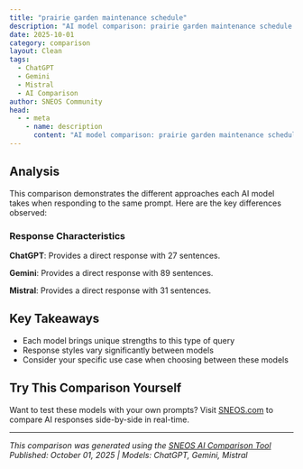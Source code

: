 ```yaml
---
title: "prairie garden maintenance schedule"
description: "AI model comparison: prairie garden maintenance schedule..."
date: 2025-10-01
category: comparison
layout: Clean
tags:
  - ChatGPT
  - Gemini
  - Mistral
  - AI Comparison
author: SNEOS Community
head:
  - - meta
    - name: description
      content: "AI model comparison: prairie garden maintenance schedule..."
---
```


<ChatComparison
  title="prairie garden maintenance schedule"
  prompt="prairie garden maintenance schedule"
  :responses='{
    "ChatGPT": "Certainly! Here\u0027s a general maintenance schedule for a prairie garden to help keep it healthy and thriving throughout the year:\n\n### Prairie Garden Maintenance Schedule\n\n#### Early Spring (February - March)\n- Remove any dead plant material and debris from the previous growing season.\n- Conduct any necessary pruning of shrubs or woody plants.\n- Prepare soil if planting new seeds or plugs.\n- Start seeds indoors or order seeds for the season.\n\n#### Late Spring (April - May)\n- Plant seeds or plugs of prairie species (grasses and wildflowers).\n- Water newly planted areas regularly to help establish roots.\n- Mulch bare soil areas to retain moisture and suppress weeds.\n- Begin monitoring for pests and diseases.\n\n#### Summer (June - August)\n- Water during dry spells, especially newly established plants.\n- Conduct weeding regularly to prevent invasive species from taking over.\n- Monitor plant health and treat pests/diseases if needed.\n- Deadhead flowers if you want to prolong blooming.\n- Avoid heavy foot traffic to minimize soil compaction.\n\n#### Fall (September - November)\n- Allow native plants to go to seed; this helps with natural reseeding and wildlife food.\n- Conduct a controlled burn or mow the prairie if appropriate for your region (check local regulations). This helps manage invasive species and encourages healthy new growth.\n- Rake or mow dead plant material as needed.\n- Plant any fall-sown seeds.\n\n#### Winter (December - January)\n- Leave standing prairie stalks to provide habitat and winter interest.\n- Plan next year\u2019s garden maintenance, noting areas that may need attention.\n- Perform any necessary soil tests and amendments.\n\n---\n\n### Additional Tips\n- Keep a journal or log to track planting dates, bloom times, and maintenance activities.\n- Choose native species adapted to your local climate for best results.\n- Regularly monitor for invasive species and remove them promptly.\n- Consider incorporating beneficial insects and pollinator-friendly plants.\n\nIf you have any specific plants or local conditions in mind, I can tailor the schedule further.",
    "Gemini": "Okay, let\u0027s break down a prairie garden maintenance schedule.  Prairie gardens are beautiful, diverse, and relatively low-maintenance once established, but they still require some care to thrive and prevent them from turning into weedy messes. This schedule is a guideline, and you\u0027ll need to adapt it based on your specific climate, soil, and plant selection.\n\n**Key Considerations:**\n\n*   **Establishment Phase (First 1-3 Years):**  Requires more intensive weeding and possibly supplemental watering.\n*   **Mature Prairie (3\u002B Years):**  Focus shifts to managing plant competition and preventing woody encroachment.\n*   **Cool-Season vs. Warm-Season:** Understanding when your plants are actively growing is crucial. Cool-season grasses and forbs will grow most actively in the spring and fall, whereas warm-season species prefer the heat of summer.\n*   **Size of Garden:**  A small prairie garden is obviously easier to maintain than a large one.\n*   **Goals:** Are you aiming for a pristine, highly manicured look, or are you embracing a more natural, \u0022wild\u0022 aesthetic?\n\n**Here\u0027s a general maintenance schedule, broken down by season:**\n\n**Spring (March - May):**\n\n*   **Cleanup (Late March/Early April):**\n    *   **Remove Debris:**  Clear away any dead leaves, branches, or other debris that has accumulated over the winter.  Be careful not to disturb emerging plants.\n    *   **Cut Back Standing Dead Stems:**  Cut back the previous year\u0027s growth of grasses and forbs to about 4-6 inches.  This is important for several reasons:\n        *   **Aesthetics:**  Cleans up the look.\n        *   **Sunlight:**  Allows sunlight to reach emerging plants.\n        *   **Warm soil:**  Dark, exposed soil warms up earlier, encouraging growth.\n        *   **Reduce Disease/Pest Overwintering:** Removes habitat for potential problems.\n    *   **Important Note:**  Consider leaving some standing dead material in small patches for beneficial insects and wildlife (especially in larger prairies).  You can rotate which areas you leave untouched each year.\n    *   **Controlled Burning (Optional, but Highly Beneficial):** If regulations and conditions allow, a controlled burn is the best way to rejuvenate a prairie.  It removes thatch, stimulates growth, controls woody plants, and reduces cool season invasive grasses. **Important:  This requires permits, planning, and experienced personnel.  Don\u0027t attempt this without proper training and authorization.**\n*   **Weeding (Ongoing):**\n    *   **Early Spring Weeding is Critical:** This is the most important weeding time of the year.  Identify and remove weeds while they are small and before they go to seed.  Pay close attention to cool-season weeds that are already actively growing.\n    *   **Hand-Pulling:**  The best method for spot-weeding.  Get the roots!\n    *   **Hoeing:** Effective for larger areas of seedlings.\n*   **Overseeding (Optional):**\n    *   If you have bare patches or areas where desired plants are thin, you can overseed with native seeds.  Lightly rake the soil before spreading seed.\n*   **Fertilizing (Generally Not Recommended):** Prairie plants thrive in lean soils.  Fertilizing can encourage weed growth.  However, if you have particularly poor soil, a very light application of a slow-release, native plant-specific fertilizer might be considered, but test your soil first.\n*   **Watering (During Establishment):** Newly planted prairies need regular watering, especially during dry spells. Water deeply and less frequently to encourage deep root growth. Established prairies rarely need watering, except during extreme drought.\n\n**Summer (June - August):**\n\n*   **Weeding (Ongoing):**\n    *   Continue to monitor and remove weeds throughout the summer.  Focus on preventing them from going to seed.\n    *   **Identify Weeds Accurately:**  Know the difference between desirable native seedlings and unwanted weeds.\n    *   **Spot Treatment with Herbicide (Use Judiciously):** If hand-pulling isn\u0027t sufficient for particularly aggressive weeds, you may consider a spot treatment with a selective herbicide that targets the weed without harming surrounding plants. **Follow label instructions carefully.**  Avoid broad-spectrum herbicides.\n*   **Monitor for Pests and Diseases:**  Prairie plants are generally resistant to pests and diseases, but keep an eye out for any problems.  Address them promptly and naturally if possible.\n*   **Deadheading (Optional):** Removing spent flower heads can improve the appearance of the garden and prevent excessive self-seeding of certain species (if that\u0027s a concern).  However, leaving seed heads provides food for birds and other wildlife.\n*   **Watering (Rarely Needed):** Only water during prolonged droughts, and then water deeply and infrequently.\n*   **Assess and Plan:** Take note of which plants are thriving, which are struggling, and where there are gaps. Use this information to plan for fall seeding or planting.\n\n**Fall (September - November):**\n\n*   **Seed Collection (Optional):**  Collect seeds from your favorite native plants to expand your garden or share with others. Make sure you know what you are collecting!\n*   **Fall Planting/Seeding (Highly Recommended):** Fall is an excellent time to plant or seed native plants.  The cooler temperatures and increased moisture allow them to establish roots before winter.\n    *   **Seed Broadcasting:**  Scatter seeds over bare soil or lightly raked areas.\n    *   **Planting Plugs:**  Plant small plants (plugs) in prepared holes.\n    *   **Consider Cold Stratification:** Some native seeds require a period of cold, moist stratification to germinate.  Fall planting naturally provides this.\n*   **Weeding (Final Push):**  Remove any remaining weeds before they go to seed.\n*   **Division (For Some Species):**  Fall is a good time to divide some perennials to propagate them.\n*   **Mulching (Selective):** Avoid mulching the entire prairie. If you\u0027re introducing plugs, a light application of shredded leaves around the new plant will help with moisture retention.\n*   **Leave Standing Vegetation:**  Resist the urge to clean up too much in the fall.  Leave the standing dead stems and seed heads for wildlife habitat and winter interest.\n\n**Winter (December - February):**\n\n*   **Rest:**  Your prairie garden is dormant.\n*   **Planning:**  Use this time to plan for the next growing season.  Research native plants, order seeds, and make any necessary adjustments to your maintenance plan.\n*   **Snow Removal (If Necessary):**  Avoid piling snow on top of sensitive plants.\n\n**Specific Tasks and Considerations:**\n\n*   **Woody Plant Control:**  Prairie gardens can be invaded by trees and shrubs.  Remove these as soon as you see them.  Cutting and treating the stumps with herbicide is often necessary.\n*   **Invasive Species Monitoring:**  Be vigilant for invasive species such as Canada thistle, leafy spurge, spotted knapweed, and quackgrass.  Control these promptly and aggressively.\n*   **Mowing (Avoid, Unless Necessary):** Mowing can be detrimental to prairie ecosystems, especially during nesting season. However, if mowing is absolutely necessary for weed control or to manage excessive thatch, mow high (8-12 inches) and only mow a portion of the prairie each year.\n*   **Record Keeping:** Keep a record of what you plant, when you plant it, and what maintenance you perform. This will help you learn what works best in your garden.\n*   **Learn Native Plant Identification:** This is crucial for distinguishing between desirable plants and weeds. There are many great field guides and online resources available.\n\n**Tools You\u0027ll Need:**\n\n*   Gloves\n*   Hand trowel\n*   Weeding fork or knife\n*   Hoe\n*   Pruners\n*   Loppers\n*   Saw (for woody plants)\n*   Backpack sprayer (for herbicide, if needed)\n*   Rake\n*   Seed spreader\n\n**Important Considerations for Success:**\n\n*   **Start Small:** Don\u0027t try to convert your entire yard to a prairie garden at once. Start with a small area and expand gradually.\n*   **Choose the Right Plants:** Select native plants that are well-suited to your climate, soil, and sun exposure.\n*   **Prepare the Soil Properly:** Remove existing vegetation and loosen the soil before planting or seeding.\n*   **Be Patient:** It takes time for a prairie garden to mature. Don\u0027t be discouraged if it doesn\u0027t look perfect in the first year.\n*   **Embrace Imperfection:** A prairie garden is a natural ecosystem, so it won\u0027t always look perfectly manicured.\n*   **Learn and Adapt:** Continuously learn about native plants and prairie ecology, and adapt your maintenance practices as needed.\n\nBy following this schedule and paying attention to the specific needs of your prairie garden, you can create a beautiful, thriving, and ecologically beneficial landscape. Good luck!\n",
    "Mistral": "Maintaining a prairie garden involves a few key tasks throughout the year to ensure the health and beauty of the native plants. Here\u0027s a basic maintenance schedule:\n\n### Spring\n1. **Early Spring Cleanup**:\n   - **Cut Back Dead Growth**: Remove dead foliage from the previous year to allow new growth to emerge. This can be done with a mower set on high or with a string trimmer.\n   - **Weed Control**: Identify and remove any invasive weeds that may have taken root over the winter.\n\n2. **Soil Preparation**:\n   - **Mulching**: Apply a thin layer of organic mulch to help retain moisture and suppress weeds.\n   - **Fertilizing**: Generally, prairie gardens do not require fertilization, but if the soil is particularly poor, a light application of compost can be beneficial.\n\n### Summer\n1. **Watering**:\n   - **Established Plants**: Once established, prairie plants are drought-tolerant and typically do not require additional watering.\n   - **New Plantings**: Water new plantings regularly until they are well-established.\n\n2. **Weed Control**:\n   - **Regular Monitoring**: Keep an eye out for weeds and remove them promptly to prevent them from spreading.\n   - **Hand Weeding**: Manually remove weeds to avoid disturbing the native plants.\n\n3. **Pest and Disease Management**:\n   - **Monitor for Pests**: Check for signs of pests and diseases. Use organic or chemical treatments as needed, but try to minimize chemical use to protect beneficial insects.\n\n### Fall\n1. **Seed Collection**:\n   - **Harvest Seeds**: Collect seeds from mature plants to propagate new plants or share with others.\n   - **Deadheading**: Remove spent flowers to encourage more blooms and prevent self-seeding of unwanted plants.\n\n2. **Preparation for Winter**:\n   - **Leave Dead Growth**: Allow dead foliage to remain over the winter to provide habitat for wildlife and protect the soil.\n   - **Mulching**: Apply a layer of mulch to protect the roots of plants from extreme cold.\n\n### Winter\n1. **Dormant Season**:\n   - **Minimal Maintenance**: Prairie gardens require little maintenance during the winter. Ensure that any snow or ice is not damaging the plants.\n   - **Wildlife Habitat**: Leave dead foliage and seed heads to provide food and shelter for birds and other wildlife.\n\n### Additional Tips\n- **Mowing**: If the garden becomes overgrown, a late fall or early spring mowing can help control weeds and encourage new growth.\n- **Burning**: Controlled burning can be an effective way to manage prairie gardens, but it should be done by professionals and only in areas where it is permitted and safe.\n- **Planting**: Add new plants in the spring or fall to fill in gaps and increase diversity.\n\nBy following this schedule, you can maintain a healthy and vibrant prairie garden that supports local wildlife and adds beauty to your landscape."
  }'
  published-date="18:32"
/>

## Analysis

This comparison demonstrates the different approaches each AI model takes when responding to the same prompt. Here are the key differences observed:

### Response Characteristics

**ChatGPT**: Provides a direct response with 27 sentences. 

**Gemini**: Provides a direct response with 89 sentences. 

**Mistral**: Provides a direct response with 31 sentences. 

## Key Takeaways

- Each model brings unique strengths to this type of query
- Response styles vary significantly between models
- Consider your specific use case when choosing between these models

## Try This Comparison Yourself

Want to test these models with your own prompts? Visit [SNEOS.com](https://sneos.com) to compare AI responses side-by-side in real-time.

---

*This comparison was generated using the [SNEOS AI Comparison Tool](https://sneos.com)*
*Published: October 01, 2025 | Models: ChatGPT, Gemini, Mistral*
